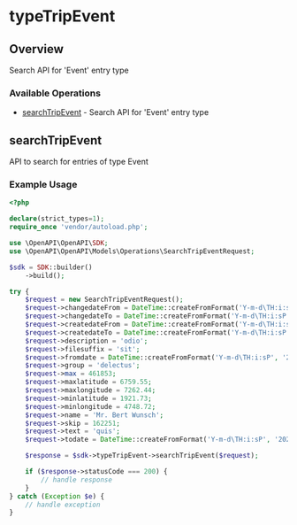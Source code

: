 # typeTripEvent

## Overview

Search API for 'Event' entry type

### Available Operations

* [searchTripEvent](#searchtripevent) - Search API for 'Event' entry type

## searchTripEvent

API to search for entries of type Event

### Example Usage

```php
<?php

declare(strict_types=1);
require_once 'vendor/autoload.php';

use \OpenAPI\OpenAPI\SDK;
use \OpenAPI\OpenAPI\Models\Operations\SearchTripEventRequest;

$sdk = SDK::builder()
    ->build();

try {
    $request = new SearchTripEventRequest();
    $request->changedateFrom = DateTime::createFromFormat('Y-m-d\TH:i:sP', '2022-07-29T05:03:39.225Z');
    $request->changedateTo = DateTime::createFromFormat('Y-m-d\TH:i:sP', '2022-06-19T06:43:31.808Z');
    $request->createdateFrom = DateTime::createFromFormat('Y-m-d\TH:i:sP', '2022-11-13T23:12:40.856Z');
    $request->createdateTo = DateTime::createFromFormat('Y-m-d\TH:i:sP', '2022-12-17T16:30:55.479Z');
    $request->description = 'odio';
    $request->filesuffix = 'sit';
    $request->fromdate = DateTime::createFromFormat('Y-m-d\TH:i:sP', '2022-06-16T18:26:19.436Z');
    $request->group = 'delectus';
    $request->max = 461853;
    $request->maxlatitude = 6759.55;
    $request->maxlongitude = 7262.44;
    $request->minlatitude = 1921.73;
    $request->minlongitude = 4748.72;
    $request->name = 'Mr. Bert Wunsch';
    $request->skip = 162251;
    $request->text = 'quis';
    $request->todate = DateTime::createFromFormat('Y-m-d\TH:i:sP', '2022-06-04T05:07:59.763Z');

    $response = $sdk->typeTripEvent->searchTripEvent($request);

    if ($response->statusCode === 200) {
        // handle response
    }
} catch (Exception $e) {
    // handle exception
}
```
